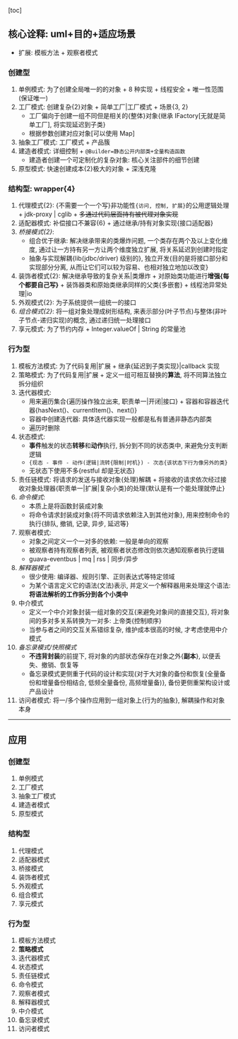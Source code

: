 [toc]

## 核心诠释: uml+目的+适应场景

- 扩展: 模板方法 + 观察者模式

### 创建型

1. 单例模式: 为了创建全局唯一的的对象 + 8 种实现 + 线程安全 + 唯一性范围(保证唯一)
2. 工厂模式: 创建复杂{2}对象 + 简单工厂|工厂模式 + 场景{3, 2}
   - 工厂偏向于创建一组不同但是相关的{整体}对象{继承 IFactory[无就是简单工厂], 将实现延迟到子类}
   - 根据参数创建对应对象[可以使用 Map]
3. 抽象工厂模式: 工厂模式 + 产品簇
4. 建造者模式: 详细控制 + `@Builder=静态公开内部类+全量构造函数`
   - 建造者创建一个可定制化的复杂对象: 核心关注部件的细节创建
5. 原型模式: 快速创建成本{2}极大的对象 + 深浅克隆

### 结构型: wrapper{4}

1. 代理模式{2}: {不需要一个一个写}非功能性`{访问, 控制, 扩展}`的公用逻辑处理 + jdk-proxy | cglib + ~~多通过代码层面持有被代理对象实现~~
2. 适配器模式: 补偿接口不兼容{6} + 通过继承/持有对象实现{接口适配器}
3. _桥接模式{2}_:
   - 组合优于继承: 解决继承带来的类爆炸问题, 一个类存在两个及以上变化维度, 通过让一方持有另一方让两个维度独立扩展, 将关系延迟到创建时指定
   - 抽象与实现解耦{lib(jdbc/driver) 级别的}, 独立开发{目的是将接口部分和实现部分分离, 从而让它们可以较为容易、也相对独立地加以改变}
4. 装饰者模式{2}: 解决继承导致的复杂关系|类爆炸 + 对原始类功能进行**增强{每个都要自己写}** + 装饰器类和原始类继承同样的父类{多嵌套} + 线程池异常处理|io
5. 外观模式{2}: 为子系统提供一组统一的接口
6. _组合模式{2}_: 将一组对象处理成树形结构, 来表示部分(叶子节点)与整体(非叶子节点-递归实现)的概念, 通过递归统一处理接口
7. 享元模式: 为了节约内存 + Integer.valueOf | String 的常量池

### 行为型

1. 模板方法模式: 为了代码复用|扩展 + 继承{延迟到子类实现}|callback 实现
2. 策略模式: 为了代码复用|扩展 + 定义一组可相互替换的**算法**, 将不同算法独立拆分组织
3. 迭代器模式:
   - 用来遍历集合{遍历操作独立出来, 职责单一|开闭|接口} + 容器和容器迭代器{hasNext()、currentItem()、next()}
   - 容器中创建迭代器: 具体迭代器实现一般都是私有普通非静态内部类
   - 遍历时删除
4. 状态模式:
   - **事件**触发的状态**转移**和**动作**执行, 拆分到不同的状态类中, 来避免分支判断逻辑
   - `{现态 - 事件 - 动作(逻辑|流转{限制|时机}) - 次态{该状态下行为像另外的类}`
   - 无状态下使用不多{restful 却是无状态}
5. 责任链模式: 将请求的发送与接收对象{处理}解耦 + 将接收的请求依次经过接收对象处理器{职责单一|扩展|复杂小类}的处理{默认是有一个能处理就停止}
6. _命令模式_:
   - 本质上是将函数封装成对象
   - 将命令请求封装成对象{将不同请求依赖注入到其他对象}, 用来控制命令的执行{排队, 撤销, 记录, 异步, 延迟等}
7. 观察者模式:
   - 对象之间定义一个一对多的依赖: 一般是单向的观察
   - 被观察者持有观察者列表, 被观察者状态修改则依次通知观察者执行逻辑
   - guava-eventbus | mq | rss | 同步/异步
8. _解释器模式_
   - 很少使用: 编译器、规则引擎、正则表达式等特定领域
   - 为某个语言定义它的语法(文法)表示, 并定义一个解释器用来处理这个语法: **将语法解析的工作拆分到各个小类中**
9. 中介模式
   - 定义一个中介对象封装一组对象的交互{来避免对象间的直接交互}, 将对象间的多对多关系转换为一对多: 上帝类{控制顺序}
   - 当参与者之间的交互关系错综复杂, 维护成本很高的时候, 才考虑使用中介模式
10. _备忘录模式/快照模式_
    - **不违背封装**的前提下, 将对象的内部状态保存在对象之外{**副本**}, 以便丢失、撤销、恢复等
    - 备忘录模式更侧重于代码的设计和实现{对于大对象的备份和恢复(全量备份和增量备份相结合, 低频全量备份, 高频增量备)}, 备份更侧重架构设计或产品设计
11. 访问者模式: 将一/多个操作应用到一组对象上{行为的抽象}, 解耦操作和对象本身

---

## 应用

### 创建型

1. 单例模式
2. 工厂模式
3. 抽象工厂模式
4. 建造者模式
5. 原型模式

### 结构型

1. 代理模式
2. 适配器模式
3. 桥接模式
4. 装饰者模式
5. 外观模式
6. 组合模式
7. 享元模式

### 行为型

1. 模板方法模式
2. **策略模式**
3. 迭代器模式
4. 状态模式
5. 责任链模式
6. 命令模式
7. 观察者模式
8. 解释器模式
9. 中介模式
10. 备忘录模式
11. 访问者模式
